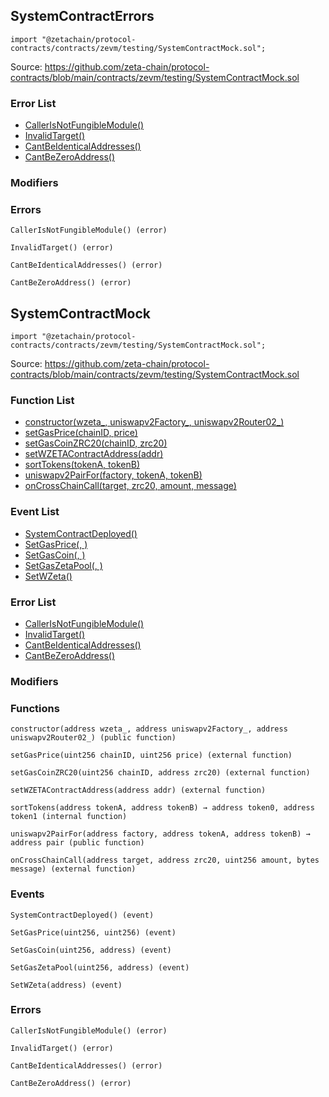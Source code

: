 ## SystemContractErrors

```solidity
import "@zetachain/protocol-contracts/contracts/zevm/testing/SystemContractMock.sol";
```

Source: https://github.com/zeta-chain/protocol-contracts/blob/main/contracts/zevm/testing/SystemContractMock.sol

### Error List

* [CallerIsNotFungibleModule()](#SystemContractErrors-CallerIsNotFungibleModule--)
* [InvalidTarget()](#SystemContractErrors-InvalidTarget--)
* [CantBeIdenticalAddresses()](#SystemContractErrors-CantBeIdenticalAddresses--)
* [CantBeZeroAddress()](#SystemContractErrors-CantBeZeroAddress--)

### Modifiers

### Errors

```
CallerIsNotFungibleModule() (error)
```

<a name="SystemContractErrors-CallerIsNotFungibleModule--"></a>

```
InvalidTarget() (error)
```

<a name="SystemContractErrors-InvalidTarget--"></a>

```
CantBeIdenticalAddresses() (error)
```

<a name="SystemContractErrors-CantBeIdenticalAddresses--"></a>

```
CantBeZeroAddress() (error)
```

<a name="SystemContractErrors-CantBeZeroAddress--"></a>

## SystemContractMock

```solidity
import "@zetachain/protocol-contracts/contracts/zevm/testing/SystemContractMock.sol";
```

Source: https://github.com/zeta-chain/protocol-contracts/blob/main/contracts/zevm/testing/SystemContractMock.sol

### Function List

* [constructor(wzeta_, uniswapv2Factory_, uniswapv2Router02_)](#SystemContractMock-constructor-address-address-address-)
* [setGasPrice(chainID, price)](#SystemContractMock-setGasPrice-uint256-uint256-)
* [setGasCoinZRC20(chainID, zrc20)](#SystemContractMock-setGasCoinZRC20-uint256-address-)
* [setWZETAContractAddress(addr)](#SystemContractMock-setWZETAContractAddress-address-)
* [sortTokens(tokenA, tokenB)](#SystemContractMock-sortTokens-address-address-)
* [uniswapv2PairFor(factory, tokenA, tokenB)](#SystemContractMock-uniswapv2PairFor-address-address-address-)
* [onCrossChainCall(target, zrc20, amount, message)](#SystemContractMock-onCrossChainCall-address-address-uint256-bytes-)

### Event List

* [SystemContractDeployed()](#SystemContractMock-SystemContractDeployed--)
* [SetGasPrice(, )](#SystemContractMock-SetGasPrice-uint256-uint256-)
* [SetGasCoin(, )](#SystemContractMock-SetGasCoin-uint256-address-)
* [SetGasZetaPool(, )](#SystemContractMock-SetGasZetaPool-uint256-address-)
* [SetWZeta()](#SystemContractMock-SetWZeta-address-)

### Error List

* [CallerIsNotFungibleModule()](#SystemContractErrors-CallerIsNotFungibleModule--)
* [InvalidTarget()](#SystemContractErrors-InvalidTarget--)
* [CantBeIdenticalAddresses()](#SystemContractErrors-CantBeIdenticalAddresses--)
* [CantBeZeroAddress()](#SystemContractErrors-CantBeZeroAddress--)

### Modifiers

### Functions

```
constructor(address wzeta_, address uniswapv2Factory_, address uniswapv2Router02_) (public function)
```

<a name="SystemContractMock-constructor-address-address-address-"></a>

```
setGasPrice(uint256 chainID, uint256 price) (external function)
```

<a name="SystemContractMock-setGasPrice-uint256-uint256-"></a>

```
setGasCoinZRC20(uint256 chainID, address zrc20) (external function)
```

<a name="SystemContractMock-setGasCoinZRC20-uint256-address-"></a>

```
setWZETAContractAddress(address addr) (external function)
```

<a name="SystemContractMock-setWZETAContractAddress-address-"></a>

```
sortTokens(address tokenA, address tokenB) → address token0, address token1 (internal function)
```

<a name="SystemContractMock-sortTokens-address-address-"></a>

```
uniswapv2PairFor(address factory, address tokenA, address tokenB) → address pair (public function)
```

<a name="SystemContractMock-uniswapv2PairFor-address-address-address-"></a>

```
onCrossChainCall(address target, address zrc20, uint256 amount, bytes message) (external function)
```

<a name="SystemContractMock-onCrossChainCall-address-address-uint256-bytes-"></a>

### Events

```
SystemContractDeployed() (event)
```

<a name="SystemContractMock-SystemContractDeployed--"></a>

```
SetGasPrice(uint256, uint256) (event)
```

<a name="SystemContractMock-SetGasPrice-uint256-uint256-"></a>

```
SetGasCoin(uint256, address) (event)
```

<a name="SystemContractMock-SetGasCoin-uint256-address-"></a>

```
SetGasZetaPool(uint256, address) (event)
```

<a name="SystemContractMock-SetGasZetaPool-uint256-address-"></a>

```
SetWZeta(address) (event)
```

<a name="SystemContractMock-SetWZeta-address-"></a>

### Errors

```
CallerIsNotFungibleModule() (error)
```

<a name="SystemContractErrors-CallerIsNotFungibleModule--"></a>

```
InvalidTarget() (error)
```

<a name="SystemContractErrors-InvalidTarget--"></a>

```
CantBeIdenticalAddresses() (error)
```

<a name="SystemContractErrors-CantBeIdenticalAddresses--"></a>

```
CantBeZeroAddress() (error)
```

<a name="SystemContractErrors-CantBeZeroAddress--"></a>

